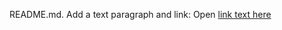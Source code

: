 README.md. Add a text paragraph and link: Open [link text here](https://users.metropolia.fi/~jasperka/Newhook/)
